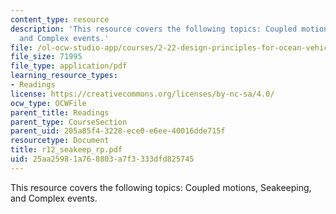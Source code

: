 ```yaml
---
content_type: resource
description: 'This resource covers the following topics: Coupled motions, Seakeeping,
  and Complex events.'
file: /ol-ocw-studio-app/courses/2-22-design-principles-for-ocean-vehicles-13-42-spring-2005/25aa25981a768803a7f3333dfd825745_r12_seakeep_rp.pdf
file_size: 71995
file_type: application/pdf
learning_resource_types:
- Readings
license: https://creativecommons.org/licenses/by-nc-sa/4.0/
ocw_type: OCWFile
parent_title: Readings
parent_type: CourseSection
parent_uid: 205a85f4-3228-ece0-e6ee-40016dde715f
resourcetype: Document
title: r12_seakeep_rp.pdf
uid: 25aa2598-1a76-8803-a7f3-333dfd825745
---
```

This resource covers the following topics: Coupled motions, Seakeeping, and Complex events.